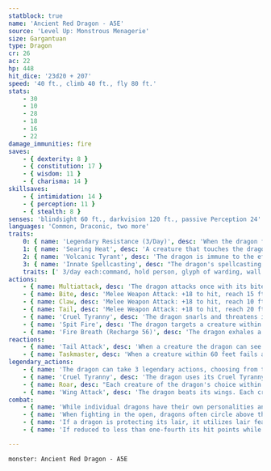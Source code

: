 ```yaml
---
statblock: true
name: 'Ancient Red Dragon - A5E'
source: 'Level Up: Monstrous Menagerie'
size: Gargantuan
type: Dragon
cr: 26
ac: 22
hp: 448
hit_dice: '23d20 + 207'
speed: '40 ft., climb 40 ft., fly 80 ft.'
stats:
    - 30
    - 10
    - 28
    - 18
    - 16
    - 22
damage_immunities: fire
saves:
    - { dexterity: 8 }
    - { constitution: 17 }
    - { wisdom: 11 }
    - { charisma: 14 }
skillsaves:
    - { intimidation: 14 }
    - { perception: 11 }
    - { stealth: 8 }
senses: 'blindsight 60 ft., darkvision 120 ft., passive Perception 24'
languages: 'Common, Draconic, two more'
traits:
    0: { name: 'Legendary Resistance (3/Day)', desc: 'When the dragon fails a saving throw, it can choose to succeed instead. When it does, it sheds some of its scales, which turn to charcoal. If it has no more uses of this ability, its Armor Class is reduced to 20 until it finishes a long rest.' }
    1: { name: 'Searing Heat', desc: 'A creature that touches the dragon or hits it with a melee attack for the first time on a turn takes 14 (4d6) fire damage.' }
    2: { name: 'Volcanic Tyrant', desc: 'The dragon is immune to the effects of poisonous gases caused by volcanic environments. It also ignores difficult terrain caused by lava.' }
    3: { name: 'Innate Spellcasting', desc: "The dragon's spellcasting ability is Charisma (save DC 22). It can innately cast the following spells, requiring no material components." }
    traits: [' 3/day each:command, hold person, glyph of warding, wall of fire', ' 1/day each:antimagic field, dominate monster']
actions:
    - { name: Multiattack, desc: 'The dragon attacks once with its bite and twice with its claws. In place of its bite attack, it can Spit Fire.' }
    - { name: Bite, desc: 'Melee Weapon Attack: +18 to hit, reach 15 ft., one target. Hit: 32 (4d10 + 10) piercing damage plus 9 (2d8) fire damage.' }
    - { name: Claw, desc: 'Melee Weapon Attack: +18 to hit, reach 10 ft., one target. Hit: 28 (4d8 + 10) slashing damage.' }
    - { name: Tail, desc: 'Melee Weapon Attack: +18 to hit, reach 20 ft., one target. Hit: 23 (3d8 + 10) bludgeoning damage, and the dragon pushes the target 10 feet away.' }
    - { name: 'Cruel Tyranny', desc: 'The dragon snarls and threatens its minions, driving them to immediate action. The dragon chooses one creature it can see and that can hear the dragon. The creature uses its reaction to make one weapon attack with advantage. If the dragon is bloodied, it can use this ability on three minions at once.' }
    - { name: 'Spit Fire', desc: 'The dragon targets a creature within 60 feet, forcing it to make a DC 22 Dexterity saving throw. The creature takes 22 (4d10) fire damage on a failure or half damage on a success. A creature that fails the save also takes 11 (2d10) ongoing fire damage. A creature can use an action to end the ongoing damage.' }
    - { name: 'Fire Breath (Recharge 56)', desc: 'The dragon exhales a blast of fire in a 90-foot cone. Each creature in that area makes a DC 25 Dexterity saving throw, taking 98 (28d6) fire damage on a failed save or half damage on a success. A creature that fails the saving throw also takes 11 (2d10) ongoing fire damage. While affected by this ongoing damage, it is frightened of the dragon. A creature can use an action to end the ongoing damage.' }
reactions:
    - { name: 'Tail Attack', desc: 'When a creature the dragon can see within 10 feet hits the dragon with a melee attack, the dragon makes a tail attack against it.' }
    - { name: Taskmaster, desc: 'When a creature within 60 feet fails an ability check or saving throw, the dragon roars a command to it. The creature can roll a d10 and add it to the result of the roll, possibly turning the failure into a success.' }
legendary_actions:
    - { name: 'The dragon can take 3 legendary actions, choosing from the options below', desc: "Only one legendary action can be used at a time and only at the end of another creature's turn. It regains spent legendary actions at the start of its turn." }
    - { name: 'Cruel Tyranny', desc: 'The dragon uses its Cruel Tyranny action.' }
    - { name: Roar, desc: "Each creature of the dragon's choice within 120 feet that can hear it makes a DC 22 Charisma saving throw. On a failure, it is frightened for 1 minute. A creature repeats the saving throw at the end of its turns, ending the effect on itself on a success. When it succeeds on a saving throw or the effect ends for it, it is immune to Roar for 24 hours." }
    - { name: 'Wing Attack', desc: 'The dragon beats its wings. Each creature within 15 feet makes a DC 25 Dexterity saving throw. On a failure, it is pushed 10 feet away and knocked prone. The dragon can then fly up to half its fly speed.' }
combat:
    - { name: 'While individual dragons have their own personalities and tactics, most rely heavily on their breath weapons', desc: 'They use them whenever they can, preferably from maximum distance and while flying above their enemies.' }
    - { name: 'When fighting in the open, dragons often circle above their enemies as they wait for their breath weapons to recharge', desc: "They only close to melee if their enemies deal significant damage with ranged attacks, or if they can savage an enemy cut off from its allies. Once bloodied, dragons become more aggressive, attacking with bite and claws when their breath weapons aren't available." }
    - { name: 'If a dragon is protecting its lair, it utilizes lair features, traps, allies, and architecture such as escape tunnels to keep up a hit-and-run fight, reappearing only when it has a fully-recharged breath weapon', desc: 'If the dragon is forced into melee combat, it uses its bite and claws against a single foe. If it has legendary actions like Roar and Wing Attack, it uses them to disperse its other enemies.' }
    - { name: 'If reduced to less than one-fourth its hit points while fighting in the open, a dragon flies away', desc: 'However, it fights to the death to defend its lair, unless it can regain the upper hand through tricks or bargains.' }

---
```

```statblock
monster: Ancient Red Dragon - A5E
```
